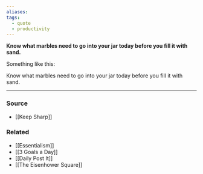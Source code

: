 ```yaml
---
aliases: 
tags:
  - quote
  - productivity
---
```

**Know what marbles need to go into your jar today before you fill it with sand.**

Something like this:

Know what marbles need to go into your jar today before you fill it with sand.

---

### Source
- [[Keep Sharp]]

### Related
- [[Essentialism]] 
- [[3 Goals a Day]] 
- [[Daily Post It]] 
- [[The Eisenhower Square]]